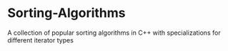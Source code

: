 # Sorting-Algorithms
A collection of popular sorting algorithms in C++ with specializations for different iterator types
